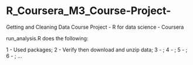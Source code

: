 # R_Coursera_M3_Course-Project-
Getting and Cleaning Data Course Project - R for data science - Coursera

run_analysis.R does the following:

1 - Used packages;
2 - Verify then download and unzip data;
3 - ;
4 - ;
5 - ;
6 - ;
...